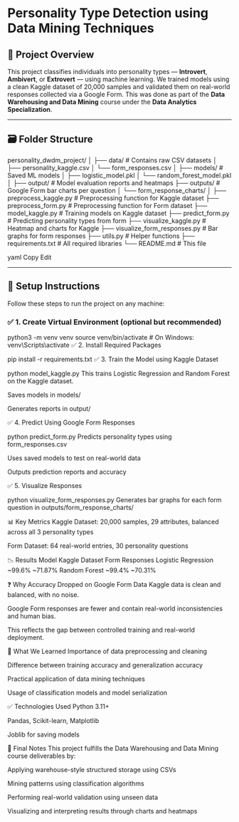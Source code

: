 # Personality Type Detection using Data Mining Techniques

## 🧠 Project Overview
This project classifies individuals into personality types — **Introvert**, **Ambivert**, or **Extrovert** — using machine learning. We trained models using a clean Kaggle dataset of 20,000 samples and validated them on real-world responses collected via a Google Form. This was done as part of the **Data Warehousing and Data Mining** course under the **Data Analytics Specialization**.

---

## 🗃️ Folder Structure

personality_dwdm_project/
│
├── data/ # Contains raw CSV datasets
│ ├── personality_kaggle.csv
│ └── form_responses.csv
│
├── models/ # Saved ML models
│ ├── logistic_model.pkl
│ └── random_forest_model.pkl
│
├── output/ # Model evaluation reports and heatmaps
├── outputs/ # Google Form bar charts per question
│ └── form_response_charts/
│
├── preprocess_kaggle.py # Preprocessing function for Kaggle dataset
├── preprocess_form.py # Preprocessing function for Form dataset
├── model_kaggle.py # Training models on Kaggle dataset
├── predict_form.py # Predicting personality types from form
├── visualize_kaggle.py # Heatmap and charts for Kaggle
├── visualize_form_responses.py # Bar graphs for form responses
├── utils.py # Helper functions
├── requirements.txt # All required libraries
└── README.md # This file

yaml
Copy
Edit

---

## 🔧 Setup Instructions

Follow these steps to run the project on any machine:

### ✅ 1. Create Virtual Environment (optional but recommended)

python3 -m venv venv
source venv/bin/activate  # On Windows: venv\Scripts\activate
✅ 2. Install Required Packages

pip install -r requirements.txt
✅ 3. Train the Model using Kaggle Dataset

python model_kaggle.py
This trains Logistic Regression and Random Forest on the Kaggle dataset.

Saves models in models/

Generates reports in output/

✅ 4. Predict Using Google Form Responses

python predict_form.py
Predicts personality types using form_responses.csv

Uses saved models to test on real-world data

Outputs prediction reports and accuracy

✅ 5. Visualize Responses

python visualize_form_responses.py
Generates bar graphs for each form question in outputs/form_response_charts/

📊 Key Metrics
Kaggle Dataset: 20,000 samples, 29 attributes, balanced across all 3 personality types

Form Dataset: 64 real-world entries, 30 personality questions

📉 Results
Model	Kaggle Dataset	Form Responses
Logistic Regression	~99.6%	~71.87%
Random Forest	~99.4%	~70.31%

❓ Why Accuracy Dropped on Google Form Data
Kaggle data is clean and balanced, with no noise.

Google Form responses are fewer and contain real-world inconsistencies and human bias.

This reflects the gap between controlled training and real-world deployment.

📌 What We Learned
Importance of data preprocessing and cleaning

Difference between training accuracy and generalization accuracy

Practical application of data mining techniques

Usage of classification models and model serialization

✅ Technologies Used
Python 3.11+

Pandas, Scikit-learn, Matplotlib

Joblib for saving models

🏁 Final Notes
This project fulfills the Data Warehousing and Data Mining course deliverables by:

Applying warehouse-style structured storage using CSVs

Mining patterns using classification algorithms

Performing real-world validation using unseen data

Visualizing and interpreting results through charts and heatmaps



